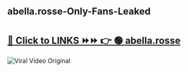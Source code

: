 
 ## abella.rosse-Only-Fans-Leaked

# <h2><a href="https://clipsfans.com/abella.rosse&ref=git">🔗 Click to LINKS ⏩⏩ 👉 🟢 abella.rosse </a></h2>

<a href="https://clipsfans.com/abella.rosse&ref=git" rel="nofollow" data-target="animated-image.originalLink"><img src="https://i.ibb.co.com/xMMVF88/686577567.gif" alt="Viral Video Original" style="max-width: 100%; display: inline-block;" data-target="animated-image.originalImage"></a>
